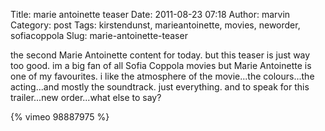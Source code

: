 Title: marie antoinette teaser
Date: 2011-08-23 07:18
Author: marvin
Category: post
Tags: kirstendunst, marieantoinette, movies, neworder, sofiacoppola
Slug: marie-antoinette-teaser

the second Marie Antoinette content for today. but this teaser is just
way too good. im a big fan of all Sofia Coppola movies but Marie
Antoinette is one of my favourites. i like the atmosphere of the
movie...the colours...the acting...and mostly the soundtrack. just
everything. and to speak for this trailer...new order...what else to
say?

{% vimeo 98887975 %}

